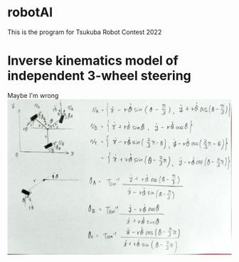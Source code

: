 # robotAI
This is the program for Tsukuba Robot Contest 2022

# Inverse kinematics model of independent 3-wheel steering
Maybe I'm wrong
![Inverse kinematics model](Inverse_kinematics_model.jpg)
